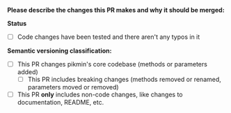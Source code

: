 **Please describe the changes this PR makes and why it should be merged:**


**Status**
- [ ] Code changes have been tested and there aren't any typos in it

**Semantic versioning classification:**  
- [ ] This PR changes pikmin's core codebase (methods or parameters added)
  - [ ] This PR includes breaking changes (methods removed or renamed, parameters moved or removed)
- [ ] This PR **only** includes non-code changes, like changes to documentation, README, etc.